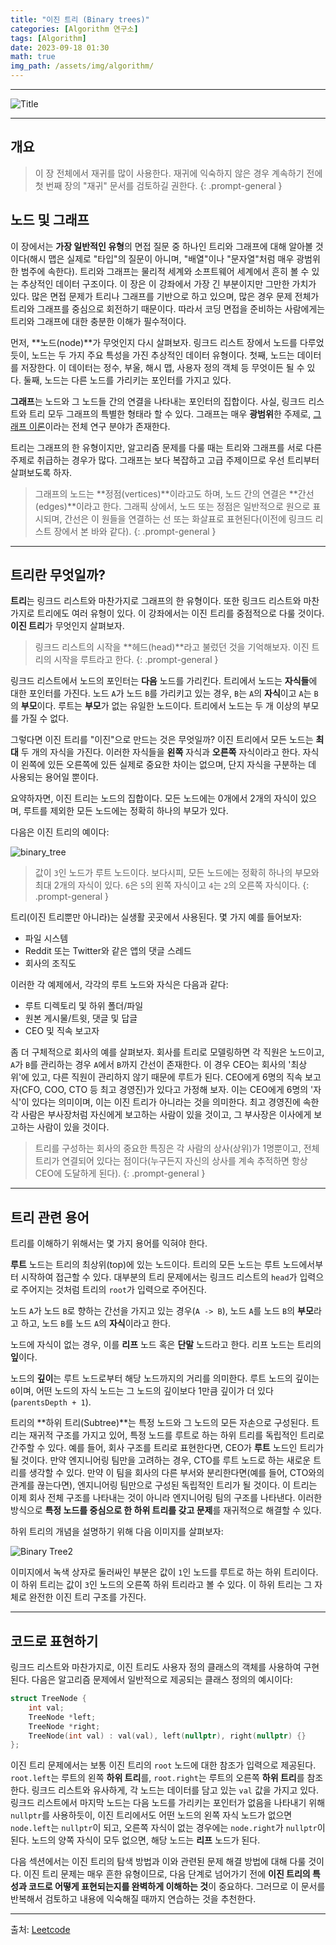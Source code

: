 ```yaml
---
title: "이진 트리 (Binary trees)"
categories: [Algorithm 연구소]
tags: [Algorithm]
date: 2023-09-18 01:30
math: true
img_path: /assets/img/algorithm/
---
```


---

![Title](algorithm_title.png)

---

## **개요**

> 이 장 전체에서 재귀를 많이 사용한다. 재귀에 익숙하지 않은 경우 계속하기 전에 첫 번째 장의 "재귀" 문서를 검토하길 권한다.
{: .prompt-general }

## **노드 및 그래프**

이 장에서는 **가장 일반적인 유형**의 면접 질문 중 하나인 트리와 그래프에 대해 알아볼 것이다(해시 맵은 실제로 "타입"의 질문이 아니며, "배열"이나 "문자열"처럼 매우 광범위한 범주에 속한다). 트리와 그래프는 물리적 세계와 소프트웨어 세계에서 흔히 볼 수 있는 추상적인 데이터 구조이다. 이 장은 이 강좌에서 가장 긴 부분이지만 그만한 가치가 있다. 많은 면접 문제가 트리나 그래프를 기반으로 하고 있으며, 많은 경우 문제 전체가 트리와 그래프를 중심으로 회전하기 때문이다. 따라서 코딩 면접을 준비하는 사람에게는 트리와 그래프에 대한 충분한 이해가 필수적이다.

먼저, **노드(node)**가 무엇인지 다시 살펴보자. 링크드 리스트 장에서 노드를 다루었듯이, 노드는 두 가지 주요 특성을 가진 추상적인 데이터 유형이다. 첫째, 노드는 데이터를 저장한다. 이 데이터는 정수, 부울, 해시 맵, 사용자 정의 객체 등 무엇이든 될 수 있다. 둘째, 노드는 다른 노드를 가리키는 포인터를 가지고 있다.

**그래프**는 노드와 그 노드들 간의 연결을 나타내는 포인터의 집합이다. 사실, 링크드 리스트와 트리 모두 그래프의 특별한 형태라 할 수 있다. 그래프는 매우 **광범위**한 주제로, [그래프 이론](https://en.wikipedia.org/wiki/Graph_theory)이라는 전체 연구 분야가 존재한다.

트리는 그래프의 한 유형이지만, 알고리즘 문제를 다룰 때는 트리와 그래프를 서로 다른 주제로 취급하는 경우가 많다. 그래프는 보다 복잡하고 고급 주제이므로 우선 트리부터 살펴보도록 하자.

> 그래프의 노드는 **정점(vertices)**이라고도 하며, 노드 간의 연결은 **간선(edges)**이라고 한다. 그래픽 상에서, 노드 또는 정점은 일반적으로 원으로 표시되며, 간선은 이 원들을 연결하는 선 또는 화살표로 표현된다(이전에 링크드 리스트 장에서 본 바와 같다).
{: .prompt-general }

---

## **트리란 무엇일까?**

**트리**는 링크드 리스트와 마찬가지로 그래프의 한 유형이다. 또한 링크드 리스트와 마찬가지로 트리에도 여러 유형이 있다. 이 강좌에서는 이진 트리를 중점적으로 다룰 것이다. **이진 트리**가 무엇인지 살펴보자.

> 링크드 리스트의 시작을 **헤드(head)**라고 불렀던 것을 기억해보자. 이진 트리의 시작을 루트라고 한다.
{: .prompt-general }

링크드 리스트에서 노드의 포인터는 **다음** 노드를 가리킨다. 트리에서 노드는 **자식들**에 대한 포인터를 가진다. 노드 `A`가 노드 `B`를 가리키고 있는 경우, `B`는 `A`의 **자식**이고 `A`는 `B`의 **부모**이다. 루트는 **부모**가 없는 유일한 노드이다. 트리에서 노드는 두 개 이상의 부모를 가질 수 없다.

그렇다면 이진 트리를 "이진"으로 만드는 것은 무엇일까? 이진 트리에서 모든 노드는 **최대** 두 개의 자식을 가진다. 이러한 자식들을 **왼쪽** 자식과 **오른쪽** 자식이라고 한다. 자식이 왼쪽에 있든 오른쪽에 있든 실제로 중요한 차이는 없으며, 단지 자식을 구분하는 데 사용되는 용어일 뿐이다.

요약하자면, 이진 트리는 노드의 집합이다. 모든 노드에는 0개에서 2개의 자식이 있으며, 루트를 제외한 모든 노드에는 정확히 하나의 부모가 있다.

다음은 이진 트리의 예이다:

![binary_tree](binary_tree.png)

> 값이 `3`인 노드가 루트 노드이다. 보다시피, 모든 노드에는 정확히 하나의 부모와 최대 2개의 자식이 있다. `6`은 `5`의 왼쪽 자식이고 `4`는 `2`의 오른쪽 자식이다.
{: .prompt-general }

트리(이진 트리뿐만 아니라)는 실생활 곳곳에서 사용된다. 몇 가지 예를 들어보자:

- 파일 시스템
- Reddit 또는 Twitter와 같은 앱의 댓글 스레드
- 회사의 조직도

이러한 각 예제에서, 각각의 루트 노드와 자식은 다음과 같다:

- 루트 디렉토리 및 하위 폴더/파일
- 원본 게시물/트윗, 댓글 및 답글
- CEO 및 직속 보고자

좀 더 구체적으로 회사의 예를 살펴보자. 회사를 트리로 모델링하면 각 직원은 노드이고, `A`가 `B`를 관리하는 경우 `A`에서 `B`까지 간선이 존재한다. 이 경우 CEO는 회사의 '최상위'에 있고, 다른 직원이 관리하지 않기 때문에 루트가 된다. CEO에게 6명의 직속 보고자(CFO, COO, CTO 등 최고 경영진)가 있다고 가정해 보자. 이는 CEO에게 6명의 '자식'이 있다는 의미이며, 이는 이진 트리가 아니라는 것을 의미한다. 최고 경영진에 속한 각 사람은 부사장처럼 자신에게 보고하는 사람이 있을 것이고, 그 부사장은 이사에게 보고하는 사람이 있을 것이다.

> 트리를 구성하는 회사의 중요한 특징은 각 사람의 상사(상위)가 1명뿐이고, 전체 트리가 연결되어 있다는 점이다(누구든지 자신의 상사를 계속 추적하면 항상 CEO에 도달하게 된다).
{: .prompt-general }

---

## **트리 관련 용어**

트리를 이해하기 위해서는 몇 가지 용어를 익혀야 한다.

**루트** 노드는 트리의 최상위(top)에 있는 노드이다. 트리의 모든 노드는 루트 노드에서부터 시작하여 접근할 수 있다. 대부분의 트리 문제에서는 링크드 리스트의 `head`가 입력으로 주어지는 것처럼 트리의 `root`가 입력으로 주어진다.

노드 `A`가 노드 `B`로 향하는 간선을 가지고 있는 경우(`A -> B`), 노드 `A`를 노드 `B`의 **부모**라고 하고, 노드 `B`를 노드 `A`의 **자식**이라고 한다.

노드에 자식이 없는 경우, 이를 **리프** 노드 혹은 **단말** 노드라고 한다. 리프 노드는 트리의 **잎**이다.

노드의 **깊이**는 루트 노드로부터 해당 노드까지의 거리를 의미한다. 루트 노드의 깊이는 `0`이며, 어떤 노드의 자식 노드는 그 노드의 깊이보다 1만큼 깊이가 더 있다(`parentsDepth + 1`).

트리의 **하위 트리(Subtree)**는 특정 노드와 그 노드의 모든 자손으로 구성된다. 트리는 재귀적 구조를 가지고 있어, 특정 노드를 루트로 하는 하위 트리를 독립적인 트리로 간주할 수 있다. 예를 들어, 회사 구조를 트리로 표현한다면, CEO가 **루트** 노드인 트리가 될 것이다. 만약 엔지니어링 팀만을 고려하는 경우, CTO를 루트 노드로 하는 새로운 트리를 생각할 수 있다. 만약 이 팀을 회사의 다른 부서와 분리한다면(예를 들어, CTO와의 관계를 끊는다면), 엔지니어링 팀만으로 구성된 독립적인 트리가 될 것이다. 이 트리는 이제 회사 전체 구조를 나타내는 것이 아니라 엔지니어링 팀의 구조를 나타낸다. 이러한 방식으로 **특정 노드를 중심으로 한 하위 트리를 갖고 문제**를 재귀적으로 해결할 수 있다.

하위 트리의 개념을 설명하기 위해 다음 이미지를 살펴보자:

![Binary Tree2](binary_tree2.png)

이미지에서 녹색 상자로 둘러싸인 부분은 값이 `1`인 노드를 루트로 하는 하위 트리이다. 이 하위 트리는 값이 `3`인 노드의 오른쪽 하위 트리라고 볼 수 있다. 이 하위 트리는 그 자체로 완전한 이진 트리 구조를 가진다.

---

## **코드로 표현하기**

링크드 리스트와 마찬가지로, 이진 트리도 사용자 정의 클래스의 객체를 사용하여 구현된다. 다음은 알고리즘 문제에서 일반적으로 제공되는 클래스 정의의 예시이다:

```cpp
struct TreeNode {
    int val;
    TreeNode *left;
    TreeNode *right;
    TreeNode(int val) : val(val), left(nullptr), right(nullptr) {}
};
```

이진 트리 문제에서는 보통 이진 트리의 `root` 노드에 대한 참조가 입력으로 제공된다. `root.left`는 루트의 왼쪽 **하위 트리**를, `root.right`는 루트의 오른쪽 **하위 트리**를 참조한다. 링크드 리스트와 유사하게, 각 노드는 데이터를 담고 있는 `val` 값을 가지고 있다. 링크드 리스트에서 마지막 노드는 다음 노드를 가리키는 포인터가 없음을 나타내기 위해 `nullptr`를 사용하듯이, 이진 트리에서도 어떤 노드의 왼쪽 자식 노드가 없으면 `node.left`는 `nullptr`이 되고, 오른쪽 자식이 없는 경우에는 `node.right`가 `nullptr`이 된다. 노드의 양쪽 자식이 모두 없으면, 해당 노드는 **리프** 노드가 된다.

다음 섹션에서는 이진 트리의 탐색 방법과 이와 관련된 문제 해결 방법에 대해 다룰 것이다. 이진 트리 문제는 매우 흔한 유형이므로, 다음 단계로 넘어가기 전에 **이진 트리의 특성과 코드로 어떻게 표현되는지를 완벽하게 이해하는 것**이 중요하다. 그러므로 이 문서를 반복해서 검토하고 내용에 익숙해질 때까지 연습하는 것을 추천한다.

---

출처: [Leetcode](https://leetcode.com/explore/interview/card/leetcodes-interview-crash-course-data-structures-and-algorithms/707/traversals-trees-graphs/4722/)

<!--

{: .prompt-general }

-->